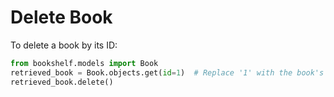 # Delete Book

To delete a book by its ID:

```python
from bookshelf.models import Book
retrieved_book = Book.objects.get(id=1)  # Replace '1' with the book's ID
retrieved_book.delete()
